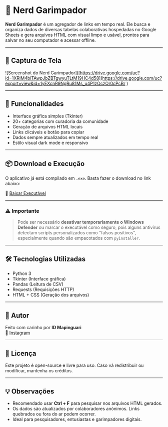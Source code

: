 # 🧠 Nerd Garimpador

**Nerd Garimpador** é um agregador de links em tempo real. Ele busca e organiza dados de diversas tabelas colaborativas hospedadas no Google Sheets e gera arquivos HTML com visual limpo e usável, prontos para salvar no seu computador e acessar offline.

---

## 📸 Captura de Tela

![Screenshot do Nerd Garimpador]([https://drive.google.com/uc?id=1XRIM4biTAwpJbZBTgwyuTLtM19HC4d58](https://drive.google.com/uc?export=view&id=1yEXcnR9NgRu81Ms_u4P1zOczOr0cPcBr
)

---

## 🚀 Funcionalidades

- Interface gráfica simples (Tkinter)
- 20+ categorias com curadoria da comunidade
- Geração de arquivos HTML locais
- Links clicáveis e botão para copiar
- Dados sempre atualizados em tempo real
- Estilo visual dark mode e responsivo

---

## 📦 Download e Execução

O aplicativo já está compilado em `.exe`. Basta fazer o download no link abaixo:

🔗 [Baixar Executável](https://www.mediafire.com/file/duejv2d10ldcehh/Nerd_G.rar/file)

---

### ⚠️ Importante

> Pode ser necessário **desativar temporariamente o Windows Defender** ou marcar o executável como seguro, pois alguns antivírus detectam scripts personalizados como "falsos positivos", especialmente quando são empacotados com `pyinstaller`.

---

## 🛠️ Tecnologias Utilizadas

- Python 3
- Tkinter (Interface gráfica)
- Pandas (Leitura de CSV)
- Requests (Requisições HTTP)
- HTML + CSS (Geração dos arquivos)

---

## 👤 Autor

Feito com carinho por **ID Mapinguari**  
📸 [Instagram](https://www.instagram.com/prietto_polar?igsh=MXgycXg5eThzNmprZw==)

---

## 📄 Licença

Este projeto é open-source e livre para uso. Caso vá redistribuir ou modificar, mantenha os créditos.

---

## 💡 Observações

- Recomendado usar **Ctrl + F** para pesquisar nos arquivos HTML gerados.
- Os dados são atualizados por colaboradores anônimos. Links quebrados ou fora do ar podem ocorrer.
- Ideal para pesquisadores, entusiastas e garimpadores digitais.
